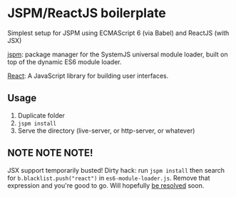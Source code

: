 # JSPM/ReactJS boilerplate

Simplest setup for JSPM using ECMAScript 6 (via Babel) and ReactJS (with JSX)

[jspm](http://jspm.io/): package manager for the SystemJS universal module loader, built on top of the dynamic ES6 module loader.

[React](https://facebook.github.io/react/index.html): A JavaScript library for building user interfaces.

## Usage

  1. Duplicate folder
  2. `jspm install`
  3. Serve the directory (live-server, or http-server, or whatever)

## NOTE NOTE NOTE!

JSX support temporarily busted! Dirty hack: run `jspm install` then search for `b.blacklist.push("react")` in `es6-module-loader.js`. Remove that expression and you're good to go. Will hopefully [be resolved](https://github.com/jspm/jspm-cli/issues/580) soon.
